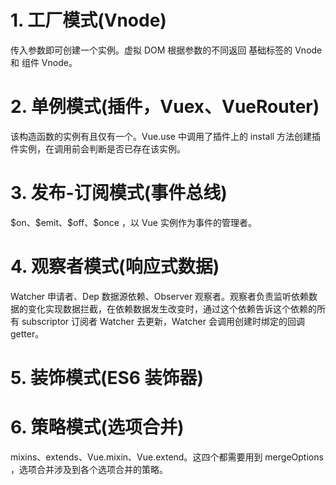 # 1. 工厂模式(Vnode)

传入参数即可创建一个实例。虚拟 DOM 根据参数的不同返回 基础标签的 Vnode 和 组件 Vnode。

# 2. 单例模式(插件，Vuex、VueRouter)

该构造函数的实例有且仅有一个。Vue.use 中调用了插件上的 install 方法创建插件实例，在调用前会判断是否已存在该实例。

# 3. 发布-订阅模式(事件总线)

\$on、\$emit、\$off、\$once ，以 Vue 实例作为事件的管理者。

# 4. 观察者模式(响应式数据)

Watcher 申请者、Dep 数据源依赖、Observer 观察者。观察者负责监听依赖数据的变化实现数据拦截，在依赖数据发生改变时，通过这个依赖告诉这个依赖的所有 subscriptor 订阅者 Watcher 去更新，Watcher 会调用创建时绑定的回调 getter。

# 5. 装饰模式(ES6 装饰器)

# 6. 策略模式(选项合并)

mixins、extends、Vue.mixin、Vue.extend。这四个都需要用到 mergeOptions ，选项合并涉及到各个选项合并的策略。
